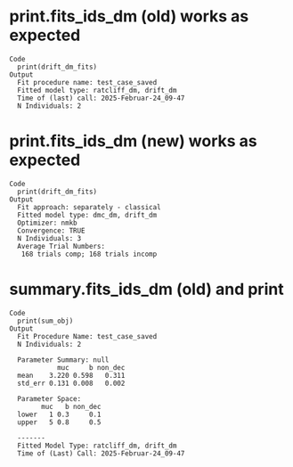 # print.fits_ids_dm (old) works as expected

    Code
      print(drift_dm_fits)
    Output
      Fit procedure name: test_case_saved
      Fitted model type: ratcliff_dm, drift_dm
      Time of (last) call: 2025-Februar-24_09-47
      N Individuals: 2

# print.fits_ids_dm (new) works as expected

    Code
      print(drift_dm_fits)
    Output
      Fit approach: separately - classical
      Fitted model type: dmc_dm, drift_dm
      Optimizer: nmkb 
      Convergence: TRUE 
      N Individuals: 3 
      Average Trial Numbers:
       168 trials comp; 168 trials incomp

# summary.fits_ids_dm (old) and print

    Code
      print(sum_obj)
    Output
      Fit Procedure Name: test_case_saved
      N Individuals: 2 
      
      Parameter Summary: null 
                muc     b non_dec
      mean    3.220 0.598   0.311
      std_err 0.131 0.008   0.002
      
      Parameter Space:
            muc   b non_dec
      lower   1 0.3     0.1
      upper   5 0.8     0.5
      
      -------
      Fitted Model Type: ratcliff_dm, drift_dm
      Time of (Last) Call: 2025-Februar-24_09-47

